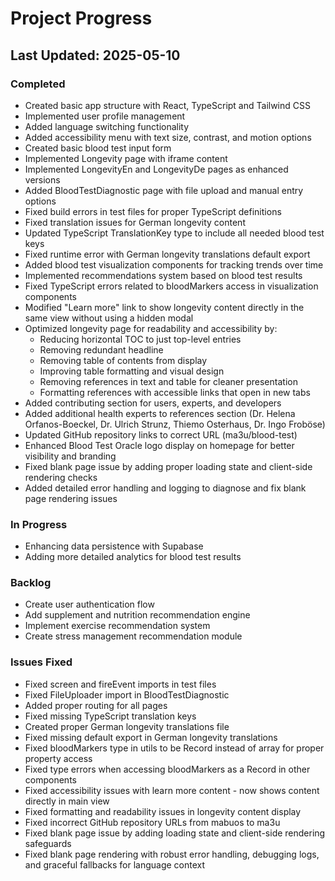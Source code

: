 



# Project Progress

## Last Updated: 2025-05-10

### Completed
- Created basic app structure with React, TypeScript and Tailwind CSS
- Implemented user profile management
- Added language switching functionality
- Added accessibility menu with text size, contrast, and motion options
- Created basic blood test input form
- Implemented Longevity page with iframe content
- Implemented LongevityEn and LongevityDe pages as enhanced versions
- Added BloodTestDiagnostic page with file upload and manual entry options
- Fixed build errors in test files for proper TypeScript definitions
- Fixed translation issues for German longevity content
- Updated TypeScript TranslationKey type to include all needed blood test keys
- Fixed runtime error with German longevity translations default export
- Added blood test visualization components for tracking trends over time
- Implemented recommendations system based on blood test results
- Fixed TypeScript errors related to bloodMarkers access in visualization components
- Modified "Learn more" link to show longevity content directly in the same view without using a hidden modal
- Optimized longevity page for readability and accessibility by:
  - Reducing horizontal TOC to just top-level entries
  - Removing redundant headline
  - Removing table of contents from display
  - Improving table formatting and visual design
  - Removing references in text and table for cleaner presentation
  - Formatting references with accessible links that open in new tabs
- Added contributing section for users, experts, and developers
- Added additional health experts to references section (Dr. Helena Orfanos-Boeckel, Dr. Ulrich Strunz, Thiemo Osterhaus, Dr. Ingo Froböse)
- Updated GitHub repository links to correct URL (ma3u/blood-test)
- Enhanced Blood Test Oracle logo display on homepage for better visibility and branding
- Fixed blank page issue by adding proper loading state and client-side rendering checks
- Added detailed error handling and logging to diagnose and fix blank page rendering issues

### In Progress
- Enhancing data persistence with Supabase
- Adding more detailed analytics for blood test results

### Backlog
- Create user authentication flow
- Add supplement and nutrition recommendation engine
- Implement exercise recommendation system
- Create stress management recommendation module

### Issues Fixed
- Fixed screen and fireEvent imports in test files
- Fixed FileUploader import in BloodTestDiagnostic
- Added proper routing for all pages
- Fixed missing TypeScript translation keys
- Created proper German longevity translations file
- Fixed missing default export in German longevity translations
- Fixed bloodMarkers type in utils to be Record instead of array for proper property access
- Fixed type errors when accessing bloodMarkers as a Record in other components
- Fixed accessibility issues with learn more content - now shows content directly in main view
- Fixed formatting and readability issues in longevity content display
- Fixed incorrect GitHub repository URLs from mabuos to ma3u
- Fixed blank page issue by adding loading state and client-side rendering safeguards
- Fixed blank page rendering with robust error handling, debugging logs, and graceful fallbacks for language context



